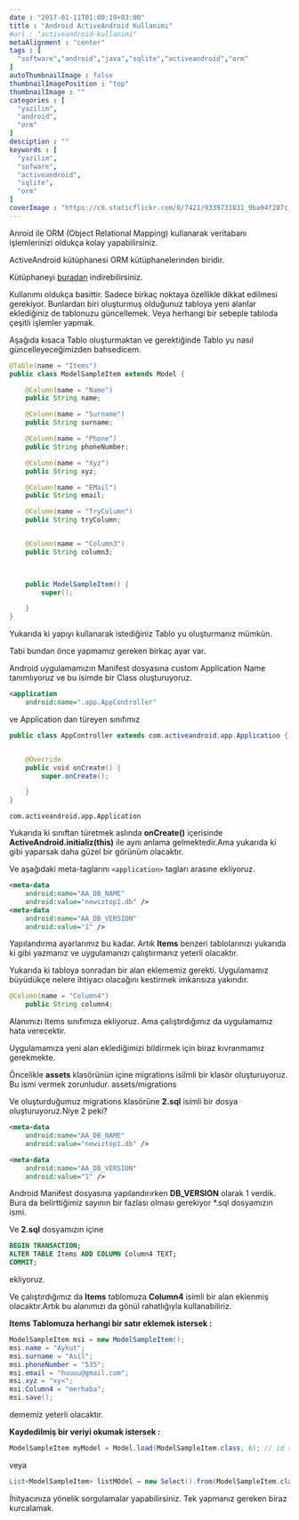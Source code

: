 ```yaml
---
date : "2017-01-11T01:00:19+03:00"
title : "Android ActiveAndroid Kullanımı"
#url : "activeandroid-kullanimi"
metaAlignment : "center"
tags : [
  "software","android","java","sqlite","activeandroid","orm"
]
autoThumbnailImage : false
thumbnailImagePosition : "top"
thumbnailImage : ""
categories : [
  "yazilim",
  "android",
  "orm"
]
desciption : ""
keywords : [
  "yazilim",
  "sofware",
  "activeandroid",
  "sqlite",
  "orm"
]
coverImage : "https://c8.staticflickr.com/8/7421/9339731831_9ba94f287c_k.jpg"
---
```


Anroid ile ORM (Object Relational Mapping) kullanarak veritabanı işlemlerinizi oldukça kolay yapabilirsiniz.

ActiveAndroid kütüphanesi ORM kütüphanelerinden biridir.

Kütüphaneyi [buradan](https://github.com/pardom/ActiveAndroid) indirebilirsiniz.

 

Kullanımı oldukça basittir. Sadece birkaç noktaya özellikle dikkat edilmesi gerekiyor. Bunlardan biri oluşturmuş olduğunuz tabloya yeni alanlar eklediğiniz de tablonuzu güncellemek. Veya herhangi bir sebeple tabloda çeşitli işlemler yapmak.

Aşağıda kısaca Tablo oluşturmaktan ve gerektiğinde Tablo yu nasıl güncelleyeceğimizden bahsedicem.

```java
@Table(name = "Items")
public class ModelSampleItem extends Model {

    @Column(name = "Name")
    public String name;

    @Column(name = "Surname")
    public String surname;

    @Column(name = "Phone")
    public String phoneNumber;

    @Column(name = "Xyz")
    public String xyz;

    @Column(name = "EMail")
    public String email;

    @Column(name = "TryColumn")
    public String tryColumn;


    @Column(name = "Column3")
    public String column3;

    

    public ModelSampleItem() {
        super();

    }
}
```

Yukarıda ki yapıyı kullanarak istediğiniz Tablo yu oluşturmanız mümkün.

Tabi bundan önce yapmamız gereken birkaç ayar var.

Android uygulamamızın Manifest dosyasına custom Application Name tanımlıyoruz ve bu isimde bir Class oluşturuyoruz.

```xml
<application
    android:name=".app.AppController"
```

ve Application dan türeyen sınıfımız

```java
public class AppController extends com.activeandroid.app.Application {


    @Override
    public void onCreate() {
        super.onCreate();

    }
}
```

`com.activeandroid.app.Application`

Yukarıda ki sınıftan türetmek  aslında **onCreate()** içerisinde **ActiveAndroid.initializ(this)** ile aynı anlama gelmektedir.Ama yukarıda ki gibi yaparsak daha güzel bir görünüm olacaktır.

Ve aşağıdaki meta-taglarını `<application>` tagları arasıne ekliyoruz.

```xml
<meta-data
    android:name="AA_DB_NAME"
    android:value="newiztop1.db" />
<meta-data
    android:name="AA_DB_VERSION"
    android:value="1" />
```

Yapılandırma ayarlarımız bu kadar. Artık **Items** benzeri tablolarınızı yukarıda ki gibi yazmanız ve uygulamanızı çalıştırmanız yeterli olacaktır.

 

Yukarıda ki tabloya sonradan bir alan eklememiz gerekti. Uygulamamız büyüdükçe nelere ihtiyacı olacağını kestirmek imkansıza yakındır.

```java
@Column(name = "Column4")
    public String column4;
```

Alanımızı Items sınıfımıza ekliyoruz. Ama çalıştırdığımız da uygulamamız hata verecektir.

Uygulamamıza yeni alan eklediğimizi bildirmek için biraz kıvranmamız gerekmekte.

Öncelikle **assets** klasörünün içine migrations isilmli bir klasör oluşturuyoruz. Bu ismi vermek zorunludur. assets/migrations

Ve oluşturduğumuz migrations klasörüne **2.sql** isimli bir dosya oluşturuyoruz.Niye 2 peki?

```xml 
<meta-data
    android:name="AA_DB_NAME"
    android:value="newiztop1.db" />

<meta-data
    android:name="AA_DB_VERSION"
    android:value="1" />
```

Android Manifest dosyasına yapılandırırken **DB_VERSION** olarak 1 verdik. Bura da belirttiğimiz sayının bir fazlası olması gerekiyor *.sql dosyamızın ismi.

Ve **2.sql** dosyamızın içine

```sql
BEGIN TRANSACTION;
ALTER TABLE Items ADD COLUMN Column4 TEXT;
COMMIT;
```

ekliyoruz.

Ve çalıştırdığımız da **Items** tablomuza **Column4** isimli bir alan eklenmiş olacaktır.Artık bu alanımızı da gönül rahatlığıyla kullanabiliriz.

 

**Items Tablomuza herhangi bir satır eklemek istersek :**

```java
ModelSampleItem msi = new ModelSampleItem();
msi.name = "Aykut";
msi.surname = "Asil";
msi.phoneNumber = "535";
msi.email = "huuuu@gmail.com";
msi.xyz = "xy<";
msi.Column4 = "merhaba";
msi.save();
```
dememiz yeterli olacaktır.

 
**Kaydedilmiş bir veriyi okumak istersek :**

```java
ModelSampleItem myModel = Model.load(ModelSampleItem.class, 6); // id si 6 olan veriyi getirir
```
veya

```java
List<ModelSampleItem> listMOdel = new Select().from(ModelSampleItem.class).execute(); // Tüm verileri List şeklinde getirir.
``` 

İhityacınıza yönelik sorgulamalar yapabilirsiniz. Tek yapmanız gereken biraz kurcalamak.

